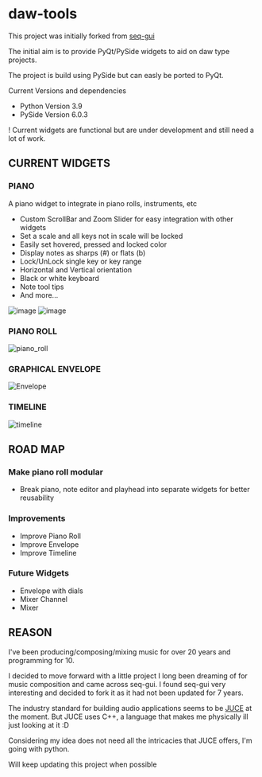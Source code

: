 daw-tools
=======

This project was initially forked from [seq-gui](https://github.com/rhetr/seq-gui)

The initial aim is to provide PyQt/PySide widgets to aid on daw type projects.

The project is build using PySide but can easly be ported to PyQt.


Current Versions and dependencies
* Python Version 3.9
* PySide Version 6.0.3

! Current widgets are functional but are under development and still need a lot of work.



CURRENT WIDGETS
---------------
### PIANO
A piano widget to integrate in piano rolls, instruments, etc

* Custom ScrollBar and Zoom Slider for easy integration with other widgets
* Set a scale and all keys not in scale will be locked
* Easily set hovered, pressed and locked color
* Display notes as sharps (#) or flats (b)
* Lock/UnLock single key or key range
* Horizontal and Vertical orientation
* Black or white keyboard
* Note tool tips
* And more...

![image](https://user-images.githubusercontent.com/30872066/123536227-03a57600-d721-11eb-91f6-cbd80afbc5a3.png)
![image](https://user-images.githubusercontent.com/30872066/123536241-13bd5580-d721-11eb-93e5-e97aad3926da.png)
### PIANO ROLL

![piano_roll](https://user-images.githubusercontent.com/30872066/122611228-db5ead00-d078-11eb-8678-571a2a7754eb.png)
### GRAPHICAL ENVELOPE

![Envelope](https://user-images.githubusercontent.com/30872066/122611627-8e2f0b00-d079-11eb-81fa-a340c0b7a997.png)
### TIMELINE

![timeline](https://user-images.githubusercontent.com/30872066/122611648-971fdc80-d079-11eb-80e2-85a475aa0793.png)





ROAD MAP
--------
### Make piano roll modular
* Break piano, note editor and playhead into separate widgets for better reusability

### Improvements 
* Improve Piano Roll
* Improve Envelope
* Improve Timeline

### Future Widgets
* Envelope with dials
* Mixer Channel
* Mixer



REASON
------
I've been producing/composing/mixing music for over 20 years and programming for 10.

I decided to move forward with a little project I long been dreaming of for music composition and came across seq-gui.
I found seq-gui very interesting and decided to fork it as it had not been updated for 7 years.

The industry standard for building audio applications seems to be [JUCE](https://juce.com/) at the moment.
But JUCE uses C++, a language that makes me physically ill just looking at it :D

Considering my idea does not need all the intricacies that JUCE offers, I'm going with python.

Will keep updating this project when possible
